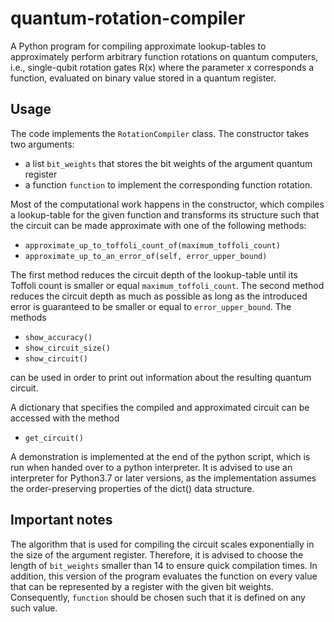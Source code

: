 # quantum-rotation-compiler

A Python program for compiling approximate lookup-tables to approximately perform arbitrary function rotations on quantum computers, i.e., single-qubit rotation gates R(x) where the parameter x corresponds a function, evaluated on binary value stored in a quantum register.
## Usage

The code implements the `RotationCompiler` class. The constructor takes two arguments:
- a list `bit_weights` that stores the bit weights of the argument quantum register
- a function `function` to implement the corresponding function rotation.

Most of the computational work happens in the constructor, which compiles a lookup-table for the given function and transforms its structure such that the circuit can be made approximate with one of the following methods:

- `approximate_up_to_toffoli_count_of(maximum_toffoli_count)` 
- `approximate_up_to_an_error_of(self, error_upper_bound)`

The first method reduces the circuit depth of the lookup-table until its Toffoli count is smaller or equal `maximum_toffoli_count`. The second method reduces the circuit depth as much as possible as long as the introduced error is guaranteed to be smaller or equal to `error_upper_bound`.
The methods

- `show_accuracy()`
- `show_circuit_size()`
- `show_circuit()`

can be used in order to print out information about the resulting quantum circuit.

A dictionary that specifies the compiled and approximated circuit can be accessed with the method

- `get_circuit()`

A demonstration is implemented at the end of the python script, which is run when handed over to a python interpreter. It is advised to use an interpreter for Python3.7 or later versions, as the implementation assumes the order-preserving properties of the dict() data structure.

## Important notes
The algorithm that is used for compiling the circuit scales exponentially in the size of the argument register. Therefore, it is advised to choose the length of `bit_weights` smaller than 14 to ensure quick compilation times. In addition, this version of the program evaluates the function on every value that can be represented by a register with the given bit weights. Consequently, `function` should be chosen such that it is defined on any such value. 